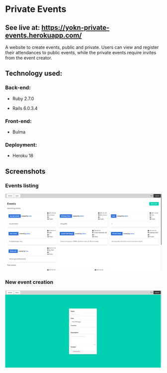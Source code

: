 # Private Events

## See live at: https://yokn-private-events.herokuapp.com/

A website to create events, public and private. Users can view and register their attendances to public events, while the private events require invites from the event creator.

## Technology used:

### Back-end: 
* Ruby 2.7.0

* Rails 6.0.3.4

### Front-end:
* Bulma

### Deployment:
* Heroku 18

## Screenshots

### Events listing
![Events page](img/events.png?raw=true "Events listing")

### New event creation
![New Event Page](img/new_event.png?raw=true "New event creation")
